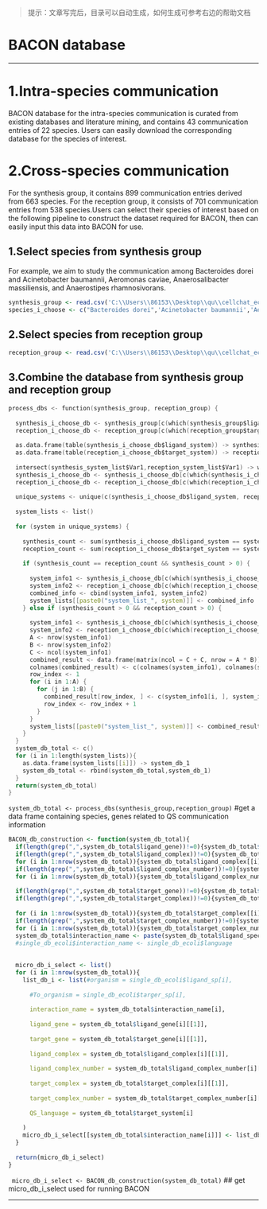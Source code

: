 ﻿
> 提示：文章写完后，目录可以自动生成，如何生成可参考右边的帮助文档

# BACON database 
---------
# 1.Intra-species communication
BACON database for the intra-species communication is curated from existing databases and literature mining, and contains 43 communication entries of 22 species. Users can easily download the corresponding database for the species of interest.

# 2.Cross-species communication
For the synthesis group, it contains 899 communication entries derived from 663 species. For the reception group, it consists of 701 communication entries from 538 species.Users can select their species of interest based on the following pipeline to construct the dataset required for BACON, then can easily input this data into BACON for use.
## 1.Select species from synthesis group
For example, we aim to study the communication among Bacteroides dorei and Acinetobacter baumannii, Aeromonas caviae, Anaerosalibacter massiliensis, and Anaerostipes rhamnosivorans. 

```r
synthesis_group <- read.csv('C:\\Users\\86153\\Desktop\\qu\\cellchat_ecoli\\reference\\db\\microbiome_db_synthesis_group.csv',header = T)
species_i_choose <- c("Bacteroides dorei",'Acinetobacter baumannii','Aeromonas caviae','Anaerosalibacter massiliensis','Anaerostipes rhamnosivorans') 
```

## 2.Select species from reception group

```r
reception_group <- read.csv('C:\\Users\\86153\\Desktop\\qu\\cellchat_ecoli\\reference\\db\\microbiome_db_reception_group.csv',header = T)
```


## 3.Combine the database from synthesis group and reception group
```c
process_dbs <- function(synthesis_group, reception_group) {
  
  synthesis_i_choose_db <- synthesis_group[c(which(synthesis_group$ligand_species%in%c(species_i_choose))),]
  reception_i_choose_db <- reception_group[c(which(reception_group$target_species%in%c(species_i_choose))),]
  
  as.data.frame(table(synthesis_i_choose_db$ligand_system)) -> synthesis_system_list
  as.data.frame(table(reception_i_choose_db$target_system)) -> reception_system_list
  
  intersect(synthesis_system_list$Var1,reception_system_list$Var1) -> work_system
  synthesis_i_choose_db <- synthesis_i_choose_db[c(which(synthesis_i_choose_db$ligand_system%in%c(work_system))),]
  reception_i_choose_db <- reception_i_choose_db[c(which(reception_i_choose_db$target_system%in%c(work_system))),]
  
  unique_systems <- unique(c(synthesis_i_choose_db$ligand_system, reception_i_choose_db$target_system))
  
  system_lists <- list()
  
  for (system in unique_systems) {
   
    synthesis_count <- sum(synthesis_i_choose_db$ligand_system == system)
    reception_count <- sum(reception_i_choose_db$target_system == system)
    
    if (synthesis_count == reception_count && synthesis_count > 0) {
     
      system_info1 <- synthesis_i_choose_db[c(which(synthesis_i_choose_db$ligand_system==system)),]
      system_info2 <- reception_i_choose_db[c(which(reception_i_choose_db$target_system==system)),]
      combined_info <- cbind(system_info1, system_info2)
      system_lists[[paste0("system_list_", system)]] <- combined_info
    } else if (synthesis_count > 0 && reception_count > 0) {
      
      system_info1 <- synthesis_i_choose_db[c(which(synthesis_i_choose_db$ligand_system==system)),]
      system_info2 <- reception_i_choose_db[c(which(reception_i_choose_db$target_system==system)),]
      A <- nrow(system_info1)
      B <- nrow(system_info2)
      C <- ncol(system_info1)
      combined_result <- data.frame(matrix(ncol = C + C, nrow = A * B))
      colnames(combined_result) <- c(colnames(system_info1), colnames(system_info2))
      row_index <- 1
      for (i in 1:A) {
        for (j in 1:B) {
          combined_result[row_index, ] <- c(system_info1[i, ], system_info2[j, ])
          row_index <- row_index + 1
        }
      }
      system_lists[[paste0("system_list_", system)]] <- combined_result
    }
  }
  system_db_total <- c()
  for (i in 1:length(system_lists)){
    as.data.frame(system_lists[[i]]) -> system_db_1
    system_db_total <- rbind(system_db_total,system_db_1)
  }
  return(system_db_total)
}

```
`system_db_total <- process_dbs(synthesis_group,reception_group)` #get a data frame containing species, genes related to QS communication information

```r
BACON_db_construction <- function(system_db_total){
  if(length(grep(",",system_db_total$ligand_gene))!=0){system_db_total$ligand_gene <- strsplit(system_db_total$ligand_gene,split = ",")}
  if(length(grep(",",system_db_total$ligand_complex))!=0){system_db_total$ligand_complex <- strsplit(system_db_total$ligand_complex,split = ",")}
  for (i in 1:nrow(system_db_total)){system_db_total$ligand_complex[[i]] <- as.double(system_db_total$ligand_complex[[i]])}
  if(length(grep(",",system_db_total$ligand_complex_number))!=0){system_db_total$ligand_complex_number <- strsplit(system_db_total$ligand_complex_number,split = ",")}
  for (i in 1:nrow(system_db_total)){system_db_total$ligand_complex_number[[i]] <- as.double(system_db_total$ligand_complex_number[[i]])}
  
  if(length(grep(",",system_db_total$target_gene))!=0){system_db_total$target_gene <- strsplit(system_db_total$target_gene,split = ",")}
  if(length(grep(",",system_db_total$target_complex))!=0){system_db_total$target_complex <- strsplit(system_db_total$target_complex,split = ",")}
  
  for (i in 1:nrow(system_db_total)){system_db_total$target_complex[[i]] <- as.double(system_db_total$target_complex[[i]])}
  if(length(grep(",",system_db_total$target_complex_number))!=0){system_db_total$target_complex_number <- strsplit(system_db_total$target_complex_number,split = ",")}
  for (i in 1:nrow(system_db_total)){system_db_total$target_complex_number[[i]] <- as.double(system_db_total$target_complex_number[[i]])}
  system_db_total$interaction_name <- paste(system_db_total$ligand_species,system_db_total$target_species,system_db_total$target_system,sep = "_")
  #single_db_ecoli$interaction_name <- single_db_ecoli$language
  
  
  micro_db_i_select <- list()
  for (i in 1:nrow(system_db_total)){
    list_db_i <- list(#organism = single_db_ecoli$ligand_sp[i],
      
      #To_organism = single_db_ecoli$targer_sp[i],
      
      interaction_name = system_db_total$interaction_name[i],
      
      ligand_gene = system_db_total$ligand_gene[i][[1]],
      
      target_gene = system_db_total$target_gene[i][[1]],
      
      ligand_complex = system_db_total$ligand_complex[i][[1]],
      
      ligand_complex_number = system_db_total$ligand_complex_number[i][[1]],
      
      target_complex = system_db_total$target_complex[i][[1]],
      
      target_complex_number = system_db_total$target_complex_number[i][[1]],
      
      QS_language = system_db_total$target_system[i]
      
    )
    micro_db_i_select[[system_db_total$interaction_name[i]]] <- list_db_i
  } 
  
  return(micro_db_i_select)
}

```
`
micro_db_i_select <- BACON_db_construction(system_db_total)` ## get micro_db_i_select used for running BACON


---


